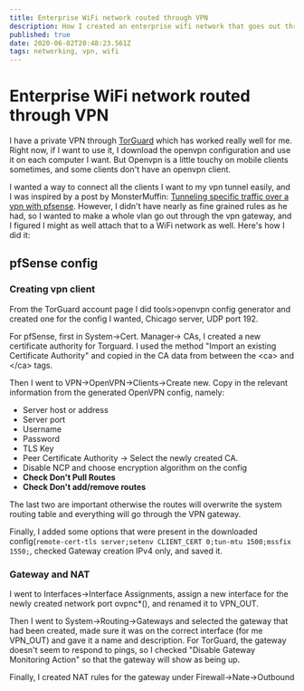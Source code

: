 ```yaml
---
title: Enterprise WiFi network routed through VPN
description: How I created an enterprise wifi network that goes out through a TorGuard VPN
published: true
date: 2020-06-02T20:48:23.561Z
tags: networking, vpn, wifi
---
```


# Enterprise WiFi network routed through VPN

I have a private VPN through [TorGuard](https://torguard.net/) which has worked really well for me.  Right now, if I want to use it, I download the openvpn configuration and use it on each computer I want.  But Openvpn is a little touchy on mobile clients sometimes, and some clients don't have an openvpn client.  

I wanted a way to connect all the clients I want to my vpn tunnel easily, and I was inspired by a post by MonsterMuffin: [Tunneling specific traffic over a vpn with pfsense](https://blog.monstermuffin.org/tunneling-specific-traffic-over-a-vpn-with-pfsense/).  However, I didn't have nearly as fine grained rules as he had, so I wanted to make a whole vlan go out through the vpn gateway, and I figured I might as well attach that to a WiFi network as well.  Here's how I did it:

## pfSense config

### Creating vpn client
From the TorGuard account page I did tools>openvpn config generator and created one for the config I wanted, Chicago server, UDP port 192.

For pfSense, first in System->Cert. Manager-> CAs, I created a new certificate authority for Torguard.  I used the method "Import an existing Certificate Authority" and copied in the CA data from between the \<ca\> and \</ca\> tags.

Then I went to VPN->OpenVPN->Clients->Create new. Copy in the relevant information from the generated OpenVPN config, namely:
* Server host or address
* Server port
* Username
* Password
* TLS Key
* Peer Certificate Authority -> Select the newly created CA.
* Disable NCP and choose encryption algorithm on the config
* __Check Don't Pull Routes__
* __Check Don't add/remove routes__


The last two are important otherwise the routes will overwrite the system routing table and everything will go through the VPN gateway.

Finally, I added some options that were present in the downloaded config(`remote-cert-tls server;setenv CLIENT_CERT 0;tun-mtu 1500;mssfix 1550;`, checked Gateway creation IPv4 only, and saved it.

### Gateway and NAT
I went to Interfaces->Interface Assignments, assign a new interface for the newly created network port ovpnc*(), and renamed it to VPN_OUT.

Then I went to System->Routing->Gateways and selected the gateway that had been created, made sure it was on the correct interface (for me VPN_OUT) and gave it a name and description.  For TorGuard, the gateway doesn't seem to respond to pings, so I checked "Disable Gateway Monitoring Action" so that the gateway will show as being up.

Finally, I created NAT rules for the gateway under Firewall->Nate->Outbound